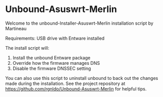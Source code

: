 # Unbound-Asuswrt-Merlin
Welcome to the unbound-Installer-Asuswrt-Merlin installation script by Martineau

Requirements: USB drive with Entware installed

The install script will:
1. Install the unbound Entware package
2. Override how the firmware manages DNS
3. Disable the firmware DNSSEC setting

You can also use this script to uninstall unbound to back out the changes made during the installation. See the project repository at
https://github.com/rgnldo/Unbound-Asuswrt-Merlin for helpful tips.

